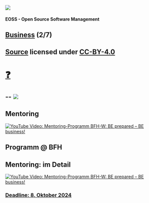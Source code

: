 [![](https://upload.wikimedia.org/wikipedia/commons/thumb/2/25/Berner_Fachhochschule_Logo_small.svg/128px-Berner_Fachhochschule_Logo_small.svg.png)](https://commons.wikimedia.org/wiki/File:Berner_Fachhochschule_Logo_small.svg)

#### EOSS - Open Source Software Management

## [Business](https://github.com/digital-sustainability/module-eoss-ospo101/tree/main/module2) (2/7)

[Source](https://github.com/digital-sustainability/module-eoss/tree/main/docs/content/02) licensed under [CC-BY-4.0](https://github.com/digital-sustainability/module-eoss/blob/main/LICENSE)
--
# [❓](https://etherpad.wikimedia.org/p/bfh-ch-module-eoss-hs24)
--
[![](http://www.plantuml.com/plantuml/proxy?cache=no&src=https://raw.githubusercontent.com/digital-sustainability/module-eoss/main/docs/timing.puml)](https://github.com/digital-sustainability/module-eoss/blob/main/docs/timing.puml)
--

## Mentoring

[![YouTube Video: Mentoring-Programm BFH-W: BE prepared – BE business!](https://img.youtube.com/vi/axWtmOxhpas/0.jpg)](https://youtu.be/axWtmOxhpas)

Programm @ BFH
--
## Mentoring: im Detail

[![YouTube Video: Mentoring-Programm BFH-W: BE prepared – BE business!](https://img.youtube.com/vi/-_A_Urf1LTU/0.jpg)](https://youtu.be/-_A_Urf1LTU)

### [Deadline: 8. Oktober 2024](https://applink.pocketcampus.org/pcbfh/dashboard/getPluginUrl?pluginId=BfhCmsDeepLinkToNode&redirectUrl=1b4070c5-f34f-4a78-a18e-640431a74a94)
